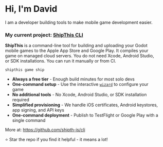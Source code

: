 # Hi, I'm David

I am a developer building tools to make mobile game development easier.

### My current project: [ShipThis CLI](https://github.com/shipth-is/cli)

**ShipThis** is a command-line tool for building and uploading your Godot mobile games to the Apple App Store and Google Play. It compiles your game on managed cloud servers. You do not need Xcode, Android Studio, or SDK installations. You can run it manually or from CI.

```bash
shipthis game ship
```

- **Always a free tier** - Enough build minutes for most solo devs
- **One-command setup** - Use the interactive [`wizard`](https://shipth.is/docs/reference/game/wizard) to configure your game
- **No additional tools** - No Xcode, Android Studio, or SDK installation required
- **Simplified provisioning** - We handle iOS certificates, Android keystores, app signing, and API keys
- **One-command deployment** - Publish to TestFlight or Google Play with a single command

More at: https://github.com/shipth-is/cli

⭐ Star the repo if you find it helpful - it means a lot!

